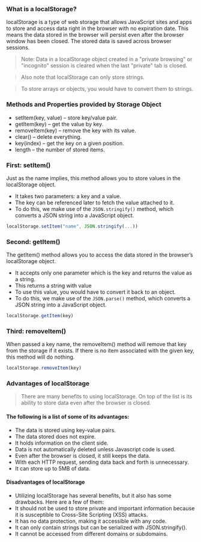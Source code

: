 ### What is a localStorage?

localStorage is a type of web storage that allows JavaScript sites and apps to store and access data right in the browser with no expiration date. This means the data stored in the browser will persist even after the browser window has been closed. The stored data is saved across browser sessions.

> Note: Data in a localStorage object created in a "private browsing" or "incognito" session is cleared when the last "private" tab is closed.

> Also note that localStorage can only store strings.

> To store arrays or objects, you would have to convert them to strings.

### Methods and Properties provided by Storage Object

  - setItem(key, value) – store key/value pair.
  - getItem(key) – get the value by key.
  - removeItem(key) – remove the key with its value.
  - clear() – delete everything.
  - key(index) – get the key on a given position.
  - length – the number of stored items.


### First: setItem()

Just as the name implies, this method allows you to store values in the localStorage object.

- It takes two parameters: a key and a value. 
- The key can be referenced later to fetch the value attached to it.
- To do this, we make use of the `JSON.stringify()` method, which converts a JSON string into a JavaScript object.

```js
localStorage.setItem("name", JSON.stringify(...))
```


### Second: getItem()

The getItem() method allows you to access the data stored in the browser’s localStorage object.

- It accepts only one parameter which is the key and returns the value as a string.
- This returns a string with value
- To use this value, you would have to convert it back to an object.
- To do this, we make use of the `JSON.parse()` method, which converts a JSON string into a JavaScript object.

```js
localStorage.getItem(key)
```


### Third: removeItem()

When passed a key name, the removeItem() method will remove that key from the storage if it exists. If there is no item associated with the given key, this method will do nothing.

```js
localStorage.removeItem(key)
```

### Advantages of localStorage

> There are many benefits to using localStorage. On top of the list is its ability to store data even after the browser is closed. 

#### The following is a list of some of its advantages:

- The data is stored using key-value pairs.
- The data stored does not expire.
- It holds information on the client side.
- Data is not automatically deleted unless Javascript code is used.
- Even after the browser is closed, it still keeps the data.
- With each HTTP request, sending data back and forth is unnecessary.
- It can store up to 5MB of data.
 
#### Disadvantages of localStorage

- Utilizing localStorage has several benefits, but it also has some drawbacks. Here are a few of them:
- It should not be used to store private and important information because it is susceptible to Cross-Site Scripting (XSS) attacks.
- It has no data protection, making it accessible with any code.
- It can only contain strings but can be serialized with JSON.stringify().
- It cannot be accessed from different domains or subdomains.